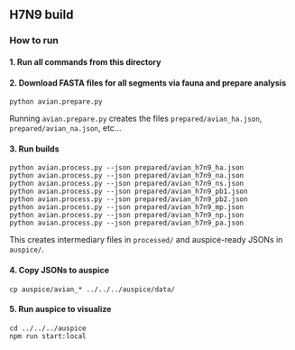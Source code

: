 ## H7N9 build

### How to run

#### 1. Run all commands from this directory

#### 2. Download FASTA files for all segments via fauna and prepare analysis
```
python avian.prepare.py
```
Running `avian.prepare.py` creates the files `prepared/avian_ha.json`, `prepared/avian_na.json`, etc...

#### 3. Run builds
```
python avian.process.py --json prepared/avian_h7n9_ha.json
python avian.process.py --json prepared/avian_h7n9_na.json
python avian.process.py --json prepared/avian_h7n9_ns.json
python avian.process.py --json prepared/avian_h7n9_pb1.json
python avian.process.py --json prepared/avian_h7n9_pb2.json
python avian.process.py --json prepared/avian_h7n9_mp.json
python avian.process.py --json prepared/avian_h7n9_np.json
python avian.process.py --json prepared/avian_h7n9_pa.json
```
This creates intermediary files in `processed/` and auspice-ready JSONs in `auspice/`.

#### 4. Copy JSONs to auspice
```
cp auspice/avian_* ../../../auspice/data/
```

#### 5. Run auspice to visualize
```
cd ../../../auspice
npm run start:local
```
